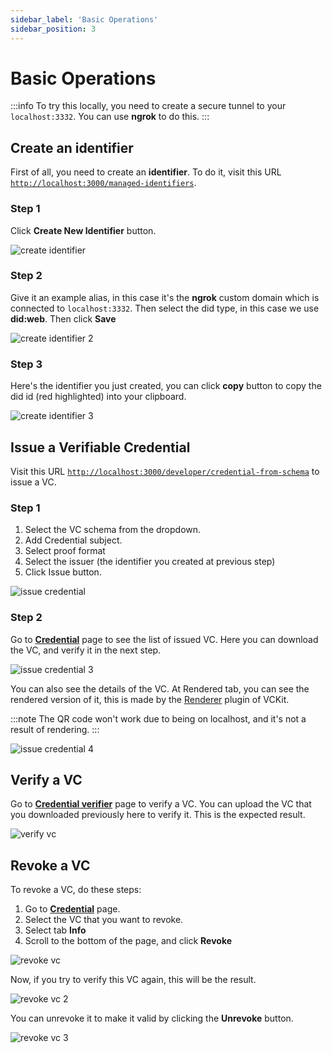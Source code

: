 ```yaml
---
sidebar_label: 'Basic Operations'
sidebar_position: 3
---
```

# Basic Operations
:::info
To try this locally, you need to create a secure tunnel to your `localhost:3332`. You can use **ngrok** to do this.
:::
## Create an identifier
First of all, you need to create an **identifier**. To do it, visit this URL [`http://localhost:3000/managed-identifiers`](http://localhost:3000/managed-identifiers).
### Step 1
Click **Create New Identifier** button.

![create identifier](/img/create-identifier.png)
### Step 2
Give it an example alias, in this case it's the **ngrok** custom domain which is connected to `localhost:3332`. Then select the did type, in this case we use **did:web**. Then click **Save**

![create identifier 2](/img/create-identifier-2.png)

### Step 3
Here's the identifier you just created, you can click **copy** button to copy the did id (red highlighted) into your clipboard.

![create identifier 3](/img/create-identifier-3.png)

## Issue a Verifiable Credential
Visit this URL [`http://localhost:3000/developer/credential-from-schema`](http://localhost:3000/developer/credential-from-schema) to issue a VC.

### Step 1
1. Select the VC schema from the dropdown.
2. Add Credential subject.
3. Select proof format
4. Select the issuer (the identifier you created at previous step)
5. Click Issue button.

![issue credential](/img/issue-credential.png)

### Step 2
Go to [**Credential**](http://localhost:3000/credentials) page to see the list of issued VC. Here you can download the VC, and verify it in the next step.

![issue credential 3](/img/issue-credential-2.png)

You can also see the details of the VC. At Rendered tab, you can see the rendered version of it, this is made by the [Renderer](https://www.npmjs.com/package/@vckit/renderer) plugin of VCKit.

:::note
The QR code won't work due to being on localhost, and it's not a result of rendering.
:::

![issue credential 4](/img/issue-credential-4.png)

## Verify a VC
Go to [**Credential verifier**](http://localhost:3000/credential-verifier) page to verify a VC. You can upload the VC that you downloaded previously here to verify it.
This is the expected result.

![verify vc](/img/verify-vc.png)

## Revoke a VC
To revoke a VC, do these steps:
1. Go to [**Credential**](http://localhost:3000/credentials) page.
2. Select the VC that you want to revoke.
3. Select tab **Info**
4. Scroll to the bottom of the page, and click **Revoke**

![revoke vc](/img/revoke-vc.png)

Now, if you try to verify this VC again, this will be the result.

![revoke vc 2](/img/revoke-2.png)

You can unrevoke it to make it valid by clicking the **Unrevoke** button.

![revoke vc 3](/img/revoke-3.png)

